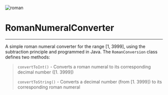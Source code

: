 
![roman](https://user-images.githubusercontent.com/64918749/126925968-d17a64cb-fb43-48fb-9849-cc2dfbf0891b.png)
# RomanNumeralConverter

-------------------------------------------------------------------------------------------------------------------------------------------------------------------------

A simple roman numeral converter for the range [1, 3999], using the subtraction principle and programmed in Java. The `RomanConversion` class defines two methods:

>`convertToInt()` - Converts a roman numeral to its corresponding decimal number ([1. 3999])
>
>`convertToString()` - Converts a decimal number (from [1. 3999]) to its corresponding roman numeral
